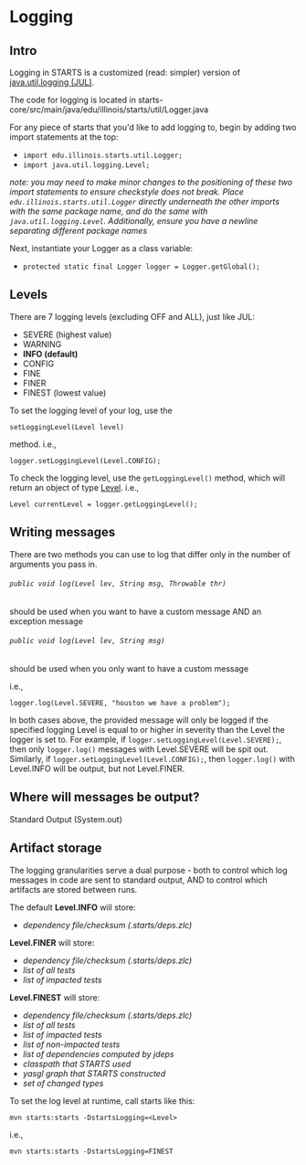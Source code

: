 
# Logging

## Intro

Logging in STARTS is a customized (read: simpler) version of [java.util.logging (JUL)](https://docs.oracle.com/javase/8/docs/api/java/util/logging/package-summary.html).

The code for logging is located in starts-core/src/main/java/edu/illinois/starts/util/Logger.java


For any piece of starts that you'd like to add logging to, begin by adding two import statements at the top:

- ``import edu.illinois.starts.util.Logger;``
- ``import java.util.logging.Level;``

_note: you may need to make minor changes to the positioning of these two import statements to ensure checkstyle does not break. Place ``edu.illinois.starts.util.Logger`` directly underneath the other imports with the same package name, and do the same with ``java.util.logging.Level``. Additionally, ensure you have a newline separating different package names_


Next, instantiate your Logger as a class variable:
- ``protected static final Logger logger = Logger.getGlobal();``

## Levels
There are 7 logging levels (excluding OFF and ALL), just like JUL:
- SEVERE (highest value)
- WARNING
- __INFO (default)__
- CONFIG
- FINE
- FINER
- FINEST (lowest value)

To set the logging level of your log, use the 

``setLoggingLevel(Level level)`` 

method.
i.e.,

``logger.setLoggingLevel(Level.CONFIG);``

To check the logging level, use the ``getLoggingLevel()`` method, which will return an object of type [Level](https://docs.oracle.com/javase/8/docs/api/java/util/logging/Level.html).
i.e.,

``Level currentLevel = logger.getLoggingLevel();``

## Writing messages
There are two methods you can use to log that differ only in the number of arguments you pass in.

###### ``public void log(Level lev, String msg, Throwable thr)``
should be used when you want to have a custom message AND an exception message


###### ``public void log(Level lev, String msg)``
should be used when you only want to have a custom message

i.e.,

``logger.log(Level.SEVERE, "houston we have a problem");``

In both cases above, the provided message will only be logged if the specified logging Level is equal to or higher in severity than the Level the logger is set to.
For example, if ``logger.setLoggingLevel(Level.SEVERE);``, then only ``logger.log()`` messages with Level.SEVERE will be spit out.
Similarly, if ``logger.setLoggingLevel(Level.CONFIG);``, then ``logger.log()`` with Level.INFO will be output, but not Level.FINER.

## Where will messages be output? 
Standard Output (System.out)

## Artifact storage
The logging granularities serve a dual purpose - both to control which log messages in code are sent to standard output, AND to control which artifacts are stored between runs.

The default __Level.INFO__ will store:
- _dependency file/checksum (.starts/deps.zlc)_

__Level.FINER__ will store:
- _dependency file/checksum (.starts/deps.zlc)_
- _list of all tests_
- _list of impacted tests_

__Level.FINEST__ will store:
- _dependency file/checksum (.starts/deps.zlc)_
- _list of all tests_
- _list of impacted tests_
- _list of non-impacted tests_
- _list of dependencies computed by jdeps_
- _classpath that STARTS used_
- _yasgl graph that STARTS constructed_
- _set of changed types_

To set the log level at runtime, call starts like this: 

``mvn starts:starts -DstartsLogging=<Level>``

i.e., 

``mvn starts:starts -DstartsLogging=FINEST``
